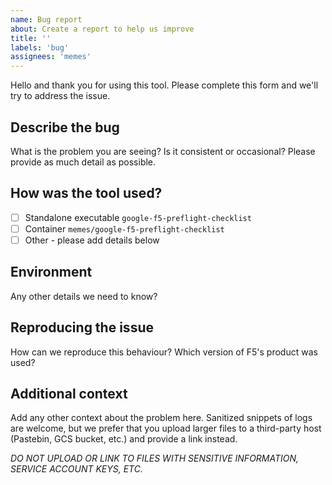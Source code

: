 ```yaml
---
name: Bug report
about: Create a report to help us improve
title: ''
labels: 'bug'
assignees: 'memes'
---
```

Hello and thank you for using this tool. Please complete this form and we'll try
to address the issue.

## Describe the bug

What is the problem you are seeing? Is it consistent or occasional? Please
provide as much detail as possible.

## How was the tool used?

* [ ] Standalone executable `google-f5-preflight-checklist`
* [ ] Container `memes/google-f5-preflight-checklist`
* [ ] Other - please add details below

## Environment

Any other details we need to know?

## Reproducing the issue

How can we reproduce this behaviour? Which version of F5's product was used?

## Additional context

Add any other context about the problem here. Sanitized snippets of logs are
welcome, but we prefer that you upload larger files to a third-party host
(Pastebin, GCS bucket, etc.) and provide a link instead.

*DO NOT UPLOAD OR LINK TO FILES WITH SENSITIVE INFORMATION, SERVICE ACCOUNT KEYS, ETC.*
